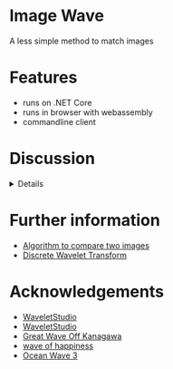 # Image Wave
A less simple method to match images

# Features
* runs on .NET Core
* runs in browser with webassembly
* commandline client

# Discussion

<details>
There are several reference images:

<details>
  <summary>Baseline</summary>

![](Images/open-clipart-270289.png)

</details>

<details>
  <summary>Baseline + brightness & contrast changed</summary>

![](Images/open-clipart-270289-bright.png)

</details>

<details>
  <summary>Baseline + resized 80%</summary>

![](Images/open-clipart-270289-resize.png)

</details>

<details>
  <summary>Baseline + rotated slightly</summary>

![](Images/open-clipart-270289-rot.png)

</details>

<details>
  <summary>Baseline + rotated more</summary>

![](Images/open-clipart-270289-rot-more.png)

</details>

| Image                 | Match |
|-----------------------|-------|
| brightness & contrast | 73%   |
| resized               | 79%   |
| rotated slightly      | 72%   |
| rotated more          | 51%   |

</details>

# Further information
* [Algorithm to compare two images](https://stackoverflow.com/questions/23931/algorithm-to-compare-two-images)
* [Discrete Wavelet Transform](https://en.wikipedia.org/wiki/Discrete_wavelet_transform)

# Acknowledgements
* [WaveletStudio](https://github.com/DragonLi/waveletstudio)
* [WaveletStudio](https://github.com/walteram/waveletstudio)
* [Great Wave Off Kanagawa](https://openclipart.org/detail/219610/great-wave-off-kanagawa)
* [wave of happiness](https://openclipart.org/detail/178023/wave-of-happiness)
* [Ocean Wave 3](https://openclipart.org/detail/120655/ocean-wave-3)

